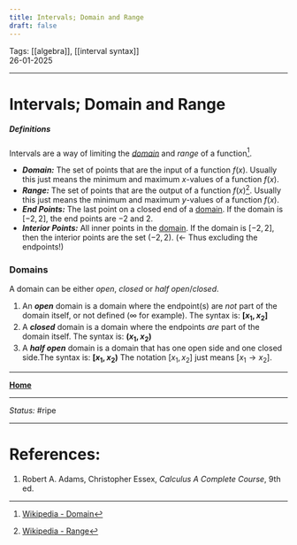 ```yaml
---
title: Intervals; Domain and Range
draft: false
---
```

Tags: [[algebra]], [[interval syntax]] <br>26-01-2025

---
# Intervals; Domain and Range
##### Definitions
Intervals are a way of limiting the _[domain](#Domains)_ and _range_ of a function[^wikipediaDomain].
- ___Domain:___ The set of points that are the input of a function $f(x)$. Usually this just means the minimum and maximum $x$-values of a function $f(x)$.
- ___Range:___ The set of points that are the output of a function $f(x)$[^wikipediaRange]. Usually this just means the minimum and maximum $y$-values of a function $f(x)$.
- ___End Points:___ The last point on a closed end of a [domain](#Domains). If the domain is $\left\lbrack-2,2\right\rbrack$, the end points are $-2$ and $2$.
- ___Interior Points:___ All inner points in the [domain](#Domains). If the domain is $\left\lbrack-2,2\right\rbrack$, then the interior points are the set $\left(-2,2\right)$. (<- Thus excluding the endpoints!)

### Domains
A domain can be either _open_, _closed_ or _half open_/_closed_.
1. An ___open___ domain is a domain where the endpoint(s) are _not_ part of the domain itself, or not defined ($\infty$ for example). The syntax is: __$\left\lbrack x_1,x_2\right\rbrack$__
2. A ___closed___ domain is a domain where the endpoints _are_ part of the domain itself. The syntax is: __$\left( x_1,x_2\right)$__
3. A ___half open___ domain is a domain that has one open side and one closed side.The syntax is: __$\left\lbrack x_1,x_2\right)$__
The notation $\left\lbrack x_1,x_2\right\rbrack$ just means $\left\lbrack x_1\to x_2\right\rbrack$.









---
__[Home](!%20Learning%20Overview%20(Calculus%20I).md)__

---
_Status:_ #ripe

---
# References:
[^wikipediaDomain]: [Wikipedia - Domain](https://en.wikipedia.org/wiki/Domain_(mathematical_analysis))
[^wikipediaRange]: [Wikipedia - Range](https://simple.wikipedia.org/wiki/Range_(mathematics))
1. Robert A. Adams, Christopher Essex, _Calculus A Complete Course_, 9th ed.

